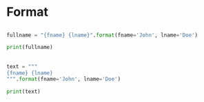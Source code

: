 # Format

##

```py
fullname = "{fname} {lname}".format(fname='John', lname='Doe')

print(fullname)
```

##

```py
text = """
{fname} {lname}
""".format(fname='John', lname='Doe')

print(text)
```

